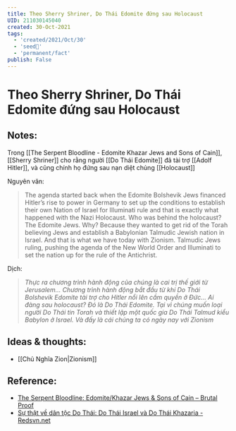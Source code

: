 ```yaml
---
title: Theo Sherry Shriner, Do Thái Edomite đứng sau Holocaust
UID: 211030145040
created: 30-Oct-2021
tags:
  - 'created/2021/Oct/30'
  - 'seed🥜'
  - 'permanent/fact'
publish: False
---
```

# Theo Sherry Shriner, Do Thái Edomite đứng sau Holocaust

## Notes:
Trong [[The Serpent Bloodline - Edomite Khazar Jews and Sons of Cain]], [[Sherry Shriner]] cho rằng người [[Do Thái Edomite]] đã tài trợ [[Adolf Hitler]], và cũng chính họ đứng sau nạn diệt chủng [[Holocaust]]

Nguyên văn:
> The agenda started back when the Edomite Bolshevik Jews financed Hitler’s rise to power in Germany to set up the conditions to establish their own Nation of Israel for Illuminati rule and that is exactly what happened with the Nazi Holocaust. Who was behind the holocaust? The Edomite Jews. Why? Because they wanted to get rid of the Torah believing Jews and establish a Babylonian Talmudic Jewish nation in Israel. And that is what we have today with Zionism. Talmudic Jews ruling, pushing the agenda of the New World Order and Illuminati to set the nation up for the rule of the Antichrist.

Dịch:
> _Thực ra chương trình hành động của chúng là cai trị thế giới từ Jerusalem… Chương trình hành động bắt đầu từ khi Do Thái Bolshevik Edomite tài trợ cho Hitler nổi lên cầm quyền ở Đức… Ai đàng sau holocaust? Đó là Do Thái Edomite. Tại vì chúng muốn loại người Do Thái tin Torah và thiết lập một quốc gia Do Thái Talmud kiểu Babylon ở Israel. Và đấy là cái chúng ta có ngày nay với Zionism_

## Ideas & thoughts:
- [[Chủ Nghĩa Zion|Zionism]]

## Reference:
- [The Serpent Bloodline: Edomite/Khazar Jews & Sons of Cain – Brutal Proof](https://brutalproof.net/2019/03/the-serpent-bloodline-edomite-khazar-jews-sons-of-cain/)
- [Sự thật về dân tộc Do Thái: Do Thái Israel và Do Thái Khazaria - Redsvn.net](http://redsvn.net/su-that-ve-dan-toc-do-thai-do-thai-israel-va-do-thai-khazaria/)


